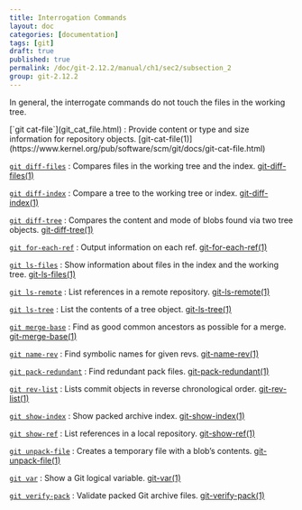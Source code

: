 ```yaml
---
title: Interrogation Commands
layout: doc
categories: [documentation]
tags: [git]
draft: true
published: true
permalink: /doc/git-2.12.2/manual/ch1/sec2/subsection_2
group: git-2.12.2
---
```


In general, the interrogate commands do not touch the files in the working tree.

<div class="dl_as_table width_150" markdown="1">
[`git cat-file`](git_cat_file.html)
: Provide content or type and size information for repository objects. [git-cat-file(1)](https://www.kernel.org/pub/software/scm/git/docs/git-cat-file.html)

[`git diff-files`](git_diff_files.html)
: Compares files in the working tree and the index. [git-diff-files(1)](https://www.kernel.org/pub/software/scm/git/docs/git-diff-files.html)

[`git diff-index`](git_diff_index.html)
: Compare a tree to the working tree or index. [git-diff-index(1)](https://www.kernel.org/pub/software/scm/git/docs/git-diff-index.html)

[`git diff-tree`](git_diff_tree.html)
: Compares the content and mode of blobs found via two tree objects. [git-diff-tree(1)](https://www.kernel.org/pub/software/scm/git/docs/git-diff-tree.html)

[`git for-each-ref`](git_for_each_ref.html)
: Output information on each ref. [git-for-each-ref(1)](https://www.kernel.org/pub/software/scm/git/docs/git-for-each-ref.html)

[`git ls-files`](git_ls_files.html)
: Show information about files in the index and the working tree. [git-ls-files(1)](https://www.kernel.org/pub/software/scm/git/docs/git-ls-files.html)

[`git ls-remote`](git_ls_remote.html)
: List references in a remote repository. [git-ls-remote(1)](https://www.kernel.org/pub/software/scm/git/docs/git-ls-remote.html)

[`git ls-tree`](git_ls_tree.html)
: List the contents of a tree object. [git-ls-tree(1)](https://www.kernel.org/pub/software/scm/git/docs/git-ls-tree.html)

[`git merge-base`](git_merge_base.html)
: Find as good common ancestors as possible for a merge. [git-merge-base(1)](https://www.kernel.org/pub/software/scm/git/docs/git-merge-base.html)

[`git name-rev`](git_name_rev.html)
: Find symbolic names for given revs. [git-name-rev(1)](https://www.kernel.org/pub/software/scm/git/docs/git-name-rev.html)

[`git pack-redundant`](git_pack_redundant.html)
: Find redundant pack files. [git-pack-redundant(1)](https://www.kernel.org/pub/software/scm/git/docs/git-pack-redundant.html)

[`git rev-list`](git_rev_list.html)
: Lists commit objects in reverse chronological order. [git-rev-list(1)](https://www.kernel.org/pub/software/scm/git/docs/git-rev-list.html)

[`git show-index`](git_show_index.html)
: Show packed archive index. [git-show-index(1)](https://www.kernel.org/pub/software/scm/git/docs/git-show-index.html)

[`git show-ref`](git_show_ref.html)
: List references in a local repository. [git-show-ref(1)](https://www.kernel.org/pub/software/scm/git/docs/git-show-ref.html)

[`git unpack-file`](git_unpack_file.html)
: Creates a temporary file with a blob’s contents. [git-unpack-file(1)](https://www.kernel.org/pub/software/scm/git/docs/git-unpack-file.html)

[`git var`](git_var.html)
: Show a Git logical variable. [git-var(1)](https://www.kernel.org/pub/software/scm/git/docs/git-var.html)

[`git verify-pack`](git_verify_pack.html)
: Validate packed Git archive files. [git-verify-pack(1)](https://www.kernel.org/pub/software/scm/git/docs/git-verify-pack.html)
</div>
